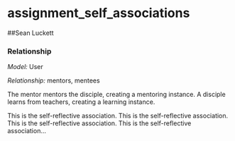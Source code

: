 assignment_self_associations
============================

##Sean Luckett

### Relationship
*Model:* User

*Relationship:* mentors, mentees

The mentor mentors the disciple, creating a mentoring instance. A disciple learns from teachers, creating a learning instance.

This is the self-reflective association. This is the self-reflective association. This is the self-reflective association. This is the self-reflective association...
